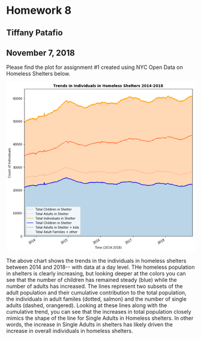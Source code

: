 # Homework 8
## Tiffany Patafio
## November 7, 2018

Please find the plot for assignment #1 created using NYC Open Data on Homeless Shelters below. 

![Alt text](../HW8_tp1600/pui_hw81.png)

The above chart shows the trends in the individuals in homeless shelters between 2014 and 2018-- with data at a day level. THe homeless population in shelters is clearly increasing, but looking deeper at the colors you can see that the number of children has remained steady (blue) while the number of adults has increased. The lines represent two subsets of the adult population and their cumulative contribution to the total population, the individuals in adult familes (dotted, salmon) and the number of single adults (dashed, orangered). Looking at these lines along with the cumulative trend, you can see that the increases in total population closely mimics the shape of the line for Single Adults in Homeless shelters. In other words, the increase in Single Adults in shelters has likely driven the increase in overall individuals in homeless shelters.
